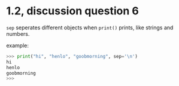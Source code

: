 # 1.2, discussion question 6

`sep` seperates different objects when `print()` prints, like strings and numbers.

example:

```py
>>> print("hi", "henlo", "goobmorning", sep='\n')
hi
henlo
goobmorning
>>>
```

